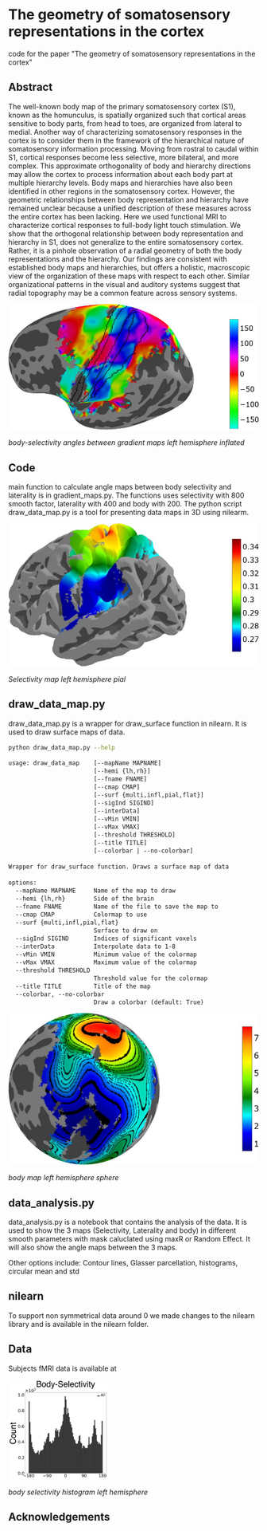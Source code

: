# The geometry of somatosensory representations in the cortex

code for the paper "The geometry of somatosensory representations in the cortex"
## Abstract
The well-known body map of the primary somatosensory cortex (S1), known as the homunculus, is spatially organized such that cortical areas sensitive to body parts, from head to toes, are organized from lateral to medial. Another way of characterizing somatosensory responses in the cortex is to consider them in the framework of the hierarchical nature of somatosensory information processing. Moving from rostral to caudal within S1, cortical responses become less selective, more bilateral, and more complex. This approximate orthogonality of body and hierarchy directions may allow the cortex to process information about each body part at multiple hierarchy levels. Body maps and hierarchies have also been identified in other regions in the somatosensory cortex. However, the geometric relationships between body representation and hierarchy have remained unclear because a unified description of these measures across the entire cortex has been lacking. Here we used functional MRI to characterize cortical responses to full-body light touch stimulation. We show that the orthogonal relationship between body representation and hierarchy in S1, does not generalize to the entire somatosensory cortex. Rather, it is a pinhole observation of a radial geometry of both the body representations and the hierarchy. Our findings are consistent with established body maps and hierarchies, but offers a holistic, macroscopic view of the organization of these maps  with respect to each other. Similar organizational patterns in the visual and auditory systems suggest that radial topography may be a common feature across sensory systems.

![](data/body-selectivity-s1-lh.jpg)

*body-selectivity angles between gradient maps left hemisphere inflated*

## Code
main function to calculate angle maps between body selectivity and laterality is in gradient_maps.py.
The functions uses selectivity with 800 smooth factor, laterality with 400 and body with 200.
The python script draw_data_map.py is a tool for presenting data maps in 3D using nilearm.

![](data/Selectivity-pial-lh.jpg)

*Selectivity map left hemisphere pial*

## draw_data_map.py
draw_data_map.py is a wrapper for draw_surface function in nilearn. It is used to draw surface maps of data.
```bash
python draw_data_map.py --help
```

```
usage: draw_data_map    [--mapName MAPNAME]
                        [--hemi {lh,rh}]
                        [--fname FNAME]
                        [--cmap CMAP]
                        [--surf {multi,infl,pial,flat}]
                        [--sigInd SIGIND]
                        [--interData]
                        [--vMin VMIN]
                        [--vMax VMAX]
                        [--threshold THRESHOLD]
                        [--title TITLE]
                        [--colorbar | --no-colorbar]

Wrapper for draw_surface function. Draws a surface map of data

options:
  --mapName MAPNAME     Name of the map to draw
  --hemi {lh,rh}        Side of the brain
  --fname FNAME         Name of the file to save the map to
  --cmap CMAP           Colormap to use
  --surf {multi,infl,pial,flat}
                        Surface to draw on
  --sigInd SIGIND       Indices of significant voxels
  --interData           Interpolate data to 1-8
  --vMin VMIN           Minimum value of the colormap
  --vMax VMAX           Maximum value of the colormap
  --threshold THRESHOLD
                        Threshold value for the colormap
  --title TITLE         Title of the map
  --colorbar, --no-colorbar
                        Draw a colorbar (default: True)
```

![](data/body-sphere-lh.jpg)

*body map left hemisphere sphere*

## data_analysis.py
data_analysis.py is a notebook that contains the analysis of the data. It is used to show the 3 maps (Selectivity, Laterality and body) in different smooth parameters with mask caluclated using maxR or Random Effect. It will also show the angle maps between the 3 maps.

Other options include: Contour lines, Glasser parcellation, histograms, circular mean and std 

## nilearn
To support non symmetrical data around 0 we made changes to the nilearn library and is available in the nilearn folder.

## Data
Subjects fMRI data is available at

<img src="data/body-sel-lh_hist.png" width="200">

*body selectivity histogram left hemisphere*

## Acknowledgements
